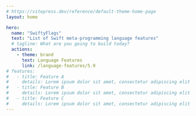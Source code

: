 ```yaml
---
# https://vitepress.dev/reference/default-theme-home-page
layout: home

hero:
  name: "SwiftyFlags"
  text: "List of Swift meta-programming language features"
  # tagline: What are you going to build today?
  actions:
    - theme: brand
      text: Language Features
      link: /language-features/5.9
# features:
#   - title: Feature A
#     details: Lorem ipsum dolor sit amet, consectetur adipiscing elit
#   - title: Feature B
#     details: Lorem ipsum dolor sit amet, consectetur adipiscing elit
#   - title: Feature C
#     details: Lorem ipsum dolor sit amet, consectetur adipiscing elit
---
```

